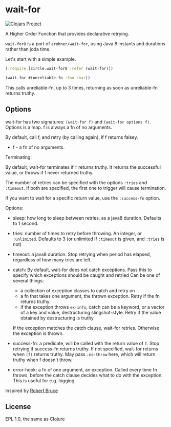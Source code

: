 wait-for
========

[![Clojars Project](https://img.shields.io/clojars/v/arohner/wait-for8.svg)](https://clojars.org/arohner/wait-for8)


A Higher Order Function that provides declarative retrying.

`wait-for8` is a port of `arohner/wait-for`, using Java 8 instants and
durations rather than joda time.

Let's start with a simple example.

```clojure
(:require [circle.wait-for8 :refer (wait-for)])

(wait-for #(unreliable-fn :foo :bar))

```
This calls unreliable-fn, up to 3 times, returning as soon as unreliable-fn returns truthy.

Options
-------
wait-for has two signatures:
`(wait-for f)` and `(wait-for options f)`. Options is a map. f is always a fn of no arguments.

By default, call f, and retry (by calling again), if f returns falsey.

 - f - a fn of no arguments.

Terminating:

By default, wait-for terminates if `f` returns truthy. It returns the
successful value, or throws if f never returned truthy.

The number of retries can be specified with the options `:tries` and
`:timeout`. If both are specified, the first one to trigger will cause
termination.

If you want to wait for a specific return value, use the `:success-fn`
option.

Options:

 - sleep: how long to sleep between retries, as a java8 duration. Defaults to 1 second.

 - tries: number of times to retry before throwing. An integer,
   or `:unlimited`. Defaults to 3 (or unlimited if `:timeout` is given, and `:tries` is not)

 - timeout: a java8 duration. Stop retrying when period has elapsed,
   regardless of how many tries are left.

 - catch: By default, wait-for does not catch exceptions. Pass this to specify which exceptions should be caught and retried
     Can be one of several things:
     - a collection of exception classes to catch and retry on
     - a fn that takes one argument, the thrown exception. Retry if the fn returns truthy.
     - if the exception throws `ex-info`, catch can be a
       keyword, or a vector of a key and value, destructuring
       slingshot-style. Retry if the value obtained by destructuring is truthy

   If the exception matches the catch clause, wait-for
   retries. Otherwise the exception is thrown.

 - success-fn: a predicate, will be called with the return value of
   `f`. Stop retrying if success-fn returns truthy. If not specified,
   wait-for returns when `(f)` returns truthy. May pass `:no-throw`
   here, which will return truthy when f doesn't throw.

 - error-hook: a fn of one argument, an exception. Called every time
   fn throws, before the catch clause decides what to do with the
   exception. This is useful for e.g. logging.

Inspired by [Robert Bruce](https://github.com/joegallo/robert-bruce)

License
-------
EPL 1.0, the same as Clojure